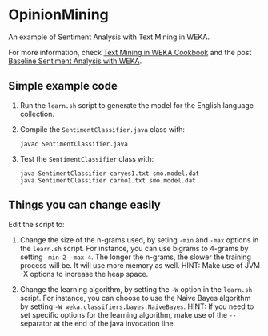OpinionMining
=============

An example of Sentiment Analysis with Text Mining in WEKA.

For more information, check <a href="http://www.esp.uem.es/jmgomez/tmweka">Text Mining in WEKA Cookbook</a> and the post <a href="http://jmgomezhidalgo.blogspot.com.es/2013/06/baseline-sentiment-analysis-with-weka.html">Baseline Sentiment Analysis with WEKA</a>.

Simple example code
-------------------

1. Run the `learn.sh` script to generate the model for the English language collection.

2. Compile the `SentimentClassifier.java` class with:

    ```javac SentimentClassifier.java```

3. Test the `SentimentClassifier` class with:

    ```
	java SentimentClassifier caryes1.txt smo.model.dat
    java SentimentClassifier carno1.txt smo.model.dat
	```
	
Things you can change easily
----------------------------

Edit the script to:

1. Change the size of the n-grams used, by seting `-min` and `-max` options in the `learn.sh` script. For instance, you can use bigrams to 4-grams by setting `-min 2 -max 4`. The longer the n-grams, the slower the training process will be. It will use more memory as well. HINT: Make use of JVM -X options to increase the heap space.

2. Change the learning algorithm, by setting the `-W` option in the `learn.sh` script. For instance, you can choose to use the Naive Bayes algorithm by setting `-W weka.classifiers.bayes.NaiveBayes`. HINT: If you need to set specific options for the learning algorithm, make use of the `--` separator at the end of the java invocation line.